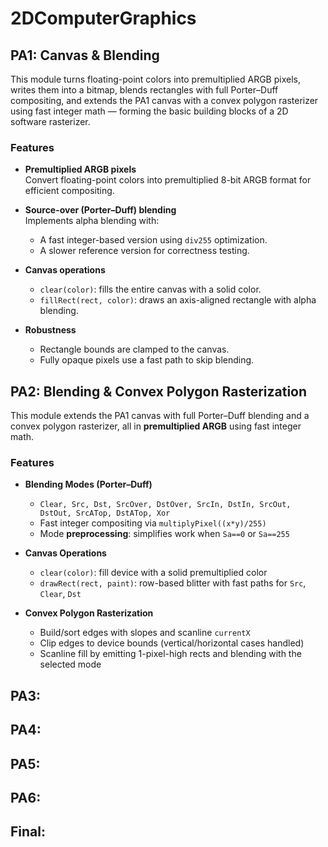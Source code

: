 # 2DComputerGraphics
## PA1: Canvas & Blending
This module turns floating-point colors into premultiplied ARGB pixels, writes them into a bitmap, blends rectangles with full Porter–Duff compositing, and extends the PA1 canvas with a convex polygon rasterizer using fast integer math — forming the basic building blocks of a 2D software rasterizer.

### Features

- **Premultiplied ARGB pixels**  
  Convert floating-point colors into premultiplied 8-bit ARGB format for efficient compositing.

- **Source-over (Porter–Duff) blending**  
  Implements alpha blending with:
  - A fast integer-based version using `div255` optimization.  
  - A slower reference version for correctness testing.

- **Canvas operations**  
  - `clear(color)`: fills the entire canvas with a solid color.  
  - `fillRect(rect, color)`: draws an axis-aligned rectangle with alpha blending.

- **Robustness**  
  - Rectangle bounds are clamped to the canvas.  
  - Fully opaque pixels use a fast path to skip blending.

## PA2: Blending & Convex Polygon Rasterization
This module extends the PA1 canvas with full Porter–Duff blending and a convex polygon rasterizer, all in **premultiplied ARGB** using fast integer math.

### Features
- **Blending Modes (Porter–Duff)**
  - `Clear, Src, Dst, SrcOver, DstOver, SrcIn, DstIn, SrcOut, DstOut, SrcATop, DstATop, Xor`
  - Fast integer compositing via `multiplyPixel((x*y)/255)`
  - Mode **preprocessing**: simplifies work when `Sa==0` or `Sa==255`

- **Canvas Operations**
  - `clear(color)`: fill device with a solid premultiplied color
  - `drawRect(rect, paint)`: row-based blitter with fast paths for `Src`, `Clear`, `Dst`

- **Convex Polygon Rasterization**
  - Build/sort edges with slopes and scanline `currentX`
  - Clip edges to device bounds (vertical/horizontal cases handled)
  - Scanline fill by emitting 1-pixel-high rects and blending with the selected mode

## PA3:

## PA4:
## PA5:
## PA6:
## Final:
